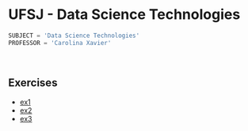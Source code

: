# UFSJ - Data Science Technologies

```py
SUBJECT = 'Data Science Technologies'
PROFESSOR = 'Carolina Xavier'
```

&nbsp;

## Exercises

- [ex1](./ex1)
- [ex2](./ex2)
- [ex3](./ex3)